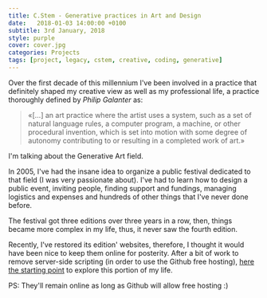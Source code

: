 ```yaml
---
title: C.Stem - Generative practices in Art and Design
date:   2018-01-03 14:00:00 +0100
subtitle: 3rd January, 2018
style: purple
cover: cover.jpg
categories: Projects
tags: [project, legacy, cstem, creative, coding, generative]
---
```


Over the first decade of this millennium I've been involved in a practice that definitely shaped my creative view as well as my professional life, a practice thoroughly defined by *Philip Galanter* as:

> «[…] an art practice where the artist uses a system, such as a set of natural language rules, a computer program, a machine, or other procedural invention, which is set into motion with some degree of autonomy contributing to or resulting in a completed work of art.»

I'm talking about the Generative Art field.

In 2005, I've had the insane idea to organize a public festival dedicated to that field (I was very passionate about). I've had to learn how to design a public event, inviting people, finding support and fundings, managing logistics and expenses and hundreds of other things that I've never done before.

The festival got three editions over three years in a row, then, things became more complex in my life, thus, it never saw the fourth edition.

Recently, I've restored its edition' websites, therefore, I thought it would have been nice to keep them online for posterity. After a bit of work to remove server-side scripting (in order to use the Github free hosting), [here the starting point](/cstem/) to explore this portion of my life.

PS: They'll remain online as long as Github will allow free hosting :)